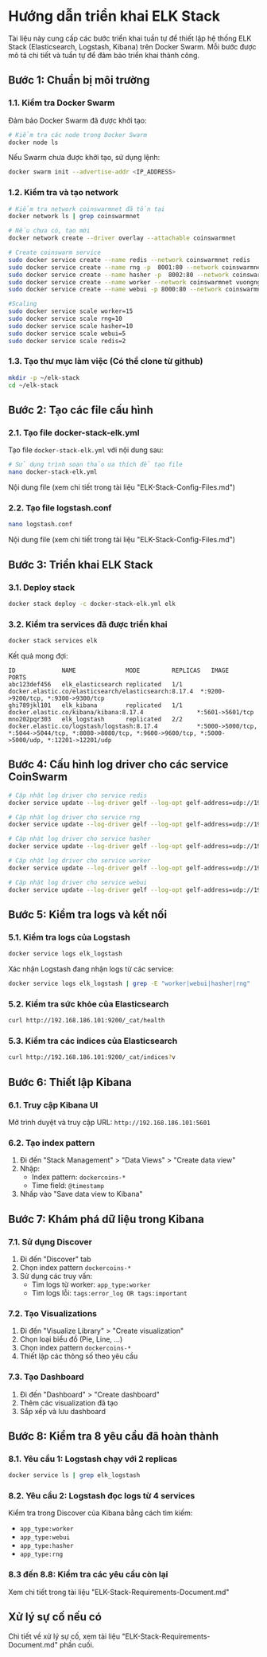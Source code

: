# Hướng dẫn triển khai ELK Stack

Tài liệu này cung cấp các bước triển khai tuần tự để thiết lập hệ thống ELK Stack (Elasticsearch, Logstash, Kibana) trên Docker Swarm. Mỗi bước được mô tả chi tiết và tuần tự để đảm bảo triển khai thành công.

## Bước 1: Chuẩn bị môi trường

### 1.1. Kiểm tra Docker Swarm

Đảm bảo Docker Swarm đã được khởi tạo:

```bash
# Kiểm tra các node trong Docker Swarm
docker node ls
```

Nếu Swarm chưa được khởi tạo, sử dụng lệnh:

```bash
docker swarm init --advertise-addr <IP_ADDRESS>
```

### 1.2. Kiểm tra và tạo network

```bash
# Kiểm tra network coinswarmnet đã tồn tại
docker network ls | grep coinswarmnet

# Nếu chưa có, tạo mới
docker network create --driver overlay --attachable coinswarmnet

# Create coinswarm service
sudo docker service create --name redis --network coinswarmnet redis
sudo docker service create --name rng -p  8001:80 --network coinswarmnet vuongng2212/rng:coinswarm
sudo docker service create --name hasher -p  8002:80 --network coinswarmnet vuongng2212/hasher:coinswarm
sudo docker service create --name worker --network coinswarmnet vuongng2212/worker:coinswarm
sudo docker service create --name webui -p 8000:80 --network coinswarmnet vuongng2212/webui:coinswarm

#Scaling
sudo docker service scale worker=15
sudo docker service scale rng=10
sudo docker service scale hasher=10
sudo docker service scale webui=5
sudo docker service scale redis=2
```

### 1.3. Tạo thư mục làm việc (Có thể clone từ github)

```bash
mkdir -p ~/elk-stack
cd ~/elk-stack
```

## Bước 2: Tạo các file cấu hình

### 2.1. Tạo file docker-stack-elk.yml

Tạo file `docker-stack-elk.yml` với nội dung sau:

```bash
# Sử dụng trình soạn thảo ưa thích để tạo file
nano docker-stack-elk.yml
```

Nội dung file (xem chi tiết trong tài liệu "ELK-Stack-Config-Files.md")

### 2.2. Tạo file logstash.conf

```bash
nano logstash.conf
```

Nội dung file (xem chi tiết trong tài liệu "ELK-Stack-Config-Files.md")

## Bước 3: Triển khai ELK Stack

### 3.1. Deploy stack

```bash
docker stack deploy -c docker-stack-elk.yml elk
```

### 3.2. Kiểm tra services đã được triển khai

```bash
docker stack services elk
```

Kết quả mong đợi:
```
ID             NAME              MODE         REPLICAS   IMAGE                                                 PORTS
abc123def456   elk_elasticsearch replicated   1/1        docker.elastic.co/elasticsearch/elasticsearch:8.17.4  *:9200->9200/tcp, *:9300->9300/tcp
ghi789jkl101   elk_kibana        replicated   1/1        docker.elastic.co/kibana/kibana:8.17.4               *:5601->5601/tcp
mno202pqr303   elk_logstash      replicated   2/2        docker.elastic.co/logstash/logstash:8.17.4           *:5000->5000/tcp, *:5044->5044/tcp, *:8080->8080/tcp, *:9600->9600/tcp, *:5000->5000/udp, *:12201->12201/udp
```

## Bước 4: Cấu hình log driver cho các service CoinSwarm

```bash
# Cập nhật log driver cho service redis
docker service update --log-driver gelf --log-opt gelf-address=udp://192.168.186.101:12201 redis

# Cập nhật log driver cho service rng
docker service update --log-driver gelf --log-opt gelf-address=udp://192.168.186.101:12201 rng

# Cập nhật log driver cho service hasher
docker service update --log-driver gelf --log-opt gelf-address=udp://192.168.186.101:12201 hasher

# Cập nhật log driver cho service worker
docker service update --log-driver gelf --log-opt gelf-address=udp://192.168.186.101:12201 worker

# Cập nhật log driver cho service webui
docker service update --log-driver gelf --log-opt gelf-address=udp://192.168.186.101:12201 webui
```

## Bước 5: Kiểm tra logs và kết nối

### 5.1. Kiểm tra logs của Logstash

```bash
docker service logs elk_logstash
```

Xác nhận Logstash đang nhận logs từ các service:

```bash
docker service logs elk_logstash | grep -E "worker|webui|hasher|rng"
```

### 5.2. Kiểm tra sức khỏe của Elasticsearch

```bash
curl http://192.168.186.101:9200/_cat/health
```

### 5.3. Kiểm tra các indices của Elasticsearch

```bash
curl http://192.168.186.101:9200/_cat/indices?v
```

## Bước 6: Thiết lập Kibana

### 6.1. Truy cập Kibana UI

Mở trình duyệt và truy cập URL: `http://192.168.186.101:5601`

### 6.2. Tạo index pattern

1. Đi đến "Stack Management" > "Data Views" > "Create data view"
2. Nhập:
   - Index pattern: `dockercoins-*`
   - Time field: `@timestamp`
3. Nhấp vào "Save data view to Kibana"

## Bước 7: Khám phá dữ liệu trong Kibana

### 7.1. Sử dụng Discover

1. Đi đến "Discover" tab
2. Chọn index pattern `dockercoins-*`
3. Sử dụng các truy vấn:
   - Tìm logs từ worker: `app_type:worker`
   - Tìm logs lỗi: `tags:error_log OR tags:important`

### 7.2. Tạo Visualizations

1. Đi đến "Visualize Library" > "Create visualization"
2. Chọn loại biểu đồ (Pie, Line, ...)
3. Chọn index pattern `dockercoins-*`
4. Thiết lập các thông số theo yêu cầu

### 7.3. Tạo Dashboard

1. Đi đến "Dashboard" > "Create dashboard"
2. Thêm các visualization đã tạo
3. Sắp xếp và lưu dashboard

## Bước 8: Kiểm tra 8 yêu cầu đã hoàn thành

### 8.1. Yêu cầu 1: Logstash chạy với 2 replicas

```bash
docker service ls | grep elk_logstash
```

### 8.2. Yêu cầu 2: Logstash đọc logs từ 4 services

Kiểm tra trong Discover của Kibana bằng cách tìm kiếm:
- `app_type:worker`
- `app_type:webui`
- `app_type:hasher`
- `app_type:rng`

### 8.3 đến 8.8: Kiểm tra các yêu cầu còn lại

Xem chi tiết trong tài liệu "ELK-Stack-Requirements-Document.md"

## Xử lý sự cố nếu có

Chi tiết về xử lý sự cố, xem tài liệu "ELK-Stack-Requirements-Document.md" phần cuối. 